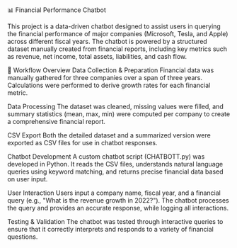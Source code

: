📊 Financial Performance Chatbot


This project is a data-driven chatbot designed to assist users in querying the financial performance of major companies (Microsoft, Tesla, and Apple) across different fiscal years. The chatbot is powered by a structured dataset manually created from financial reports, including key metrics such as revenue, net income, total assets, liabilities, and cash flow.

🔁 Workflow Overview
Data Collection & Preparation
Financial data was manually gathered for three companies over a span of three years. Calculations were performed to derive growth rates for each financial metric.

Data Processing
The dataset was cleaned, missing values were filled, and summary statistics (mean, max, min) were computed per company to create a comprehensive financial report.

CSV Export
Both the detailed dataset and a summarized version were exported as CSV files for use in chatbot responses.

Chatbot Development
A custom chatbot script (CHATBOTT.py) was developed in Python. It reads the CSV files, understands natural language queries using keyword matching, and returns precise financial data based on user input.

User Interaction
Users input a company name, fiscal year, and a financial query (e.g., "What is the revenue growth in 2022?"). The chatbot processes the query and provides an accurate response, while logging all interactions.

Testing & Validation
The chatbot was tested through interactive queries to ensure that it correctly interprets and responds to a variety of financial questions.
